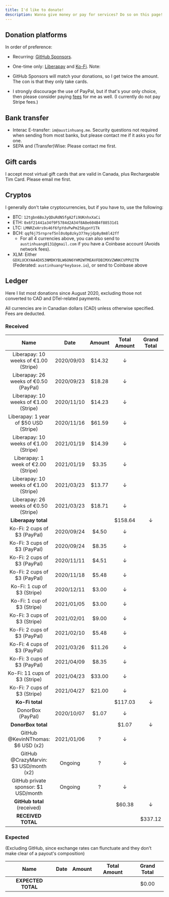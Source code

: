 ```yaml
---
title: I'd like to donate!
description: Wanna give money or pay for services? Do so on this page!
---
```


## Donation platforms

In order of preference:

* Recurring: [GitHub Sponsors](https://github.com/sponsors/austinhuang0131).
* One-time only: [Liberapay](https://liberapay.com/austinhuang/donate) and [Ko-Fi](https://ko-fi.com/austinhuang).
Note:

* GitHub Sponsors will match your donations, so I get twice the amount. The con is that they only take cards.
* I strongly discourage the use of PayPal, but if that's your only choice, then please consider paying [fees](https://thefeecalculator.com/) for me as well. (I currently do not pay Stripe fees.)

## Bank transfer

* Interac E-transfer: `im@austinhuang.me`. Security questions not required when sending from most banks, but please contact me if it asks you for one.
* SEPA and (Transfer)Wise: Please contact me first.

## Gift cards

I accept most virtual gift cards that are valid in Canada, plus Rechargeable Tim Card. Please email me first.

## Cryptos

I generally don't take cryptocurrencies, but if you have to, use the following:

* BTC: `12tgbn6BoJyQDuRdN5fgA2fi9UKnhxXaCi`
* ETH: `0x6f21441a34f9F5784d2A34f8A8e604B4f88531d1`
* LTC: `LMNRZxHrs9s46f6fpYdvPwPm258ypnY1Tk`
* BCH: `qqf6j75rnpref5nl0s0p8zky377myjdp8y8m8l42ff`
  * For all 4 currencies above, you can also send to `austinhuang0131@gmail.com` if you have a Coinbase account (Avoids network fees).
* XLM: Either `GDXLUCKYAA4DX53NMDKYBLW6ON6YHM2WTMEAVFDBIMXVZWNKCVPPUITN` (Federated: `austinhuang*keybase.io`), or send to Coinbase above

## Ledger

Here I list most donations since August 2020, excluding those not converted to CAD and DTel-related payments.

All currencies are in Canadian dollars (CAD) unless otherwise specified. Fees are deducted.

### Received

| Name | Date | Amount | Total Amount | Grand Total |
|:----:|:----:|:------:|:------------:|:-----------:|
| Liberapay: 10 weeks of €1.00 (Stripe) | 2020/09/03 | $14.32 | ↓       |   |
| Liberapay: 26 weeks of €0.50 (PayPal) | 2020/09/23 | $18.28 | ↓       |   |
| Liberapay: 10 weeks of €1.00 (Stripe) | 2020/11/10 | $14.23 | ↓       |   |
| Liberapay: 1 year of $50 USD (Stripe) | 2020/11/16 | $61.59 | ↓       |   |
| Liberapay: 10 weeks of €1.00 (Stripe) | 2021/01/19 | $14.39 | ↓       |   |
| Liberapay: 1 week of €2.00 (Stripe)   | 2021/01/19 | $3.35  | ↓       |   |
| Liberapay: 10 weeks of €1.00 (Stripe) | 2021/03/23 | $13.77 | ↓       |   |
| Liberapay: 26 weeks of €0.50 (Stripe) | 2021/03/23 | $18.71 | ↓       |   |
| **Liberapay total**                   |            |        | $158.64 | ↓ |
| Ko-Fi: 2 cups of $3 (PayPal)          | 2020/09/24 | $4.50  | ↓       |   |
| Ko-Fi: 3 cups of $3 (PayPal)          | 2020/09/24 | $8.35  | ↓       |   |
| Ko-Fi: 2 cups of $3 (PayPal)          | 2020/11/11 | $4.51  | ↓       |   |
| Ko-Fi: 2 cups of $3 (PayPal)          | 2020/11/18 | $5.48  | ↓       |   |
| Ko-Fi: 1 cup of $3 (Stripe)           | 2020/12/11 | $3.00  | ↓       |   |
| Ko-Fi: 1 cup of $3 (Stripe)           | 2021/01/05 | $3.00  | ↓       |   |
| Ko-Fi: 3 cups of $3 (Stripe)          | 2021/02/01 | $9.00  | ↓       |   |
| Ko-Fi: 2 cups of $3 (PayPal)          | 2021/02/10 | $5.48  | ↓       |   |
| Ko-Fi: 4 cups of $3 (PayPal)          | 2021/03/26 | $11.26 | ↓       |   |
| Ko-Fi: 3 cups of $3 (PayPal)          | 2021/04/09 | $8.35  | ↓       |   |
| Ko-Fi: 11 cups of $3 (Stripe)         | 2021/04/23 | $33.00 | ↓       |   |
| Ko-Fi: 7 cups of $3 (Stripe)          | 2021/04/27 | $21.00 | ↓       |   |
| **Ko-Fi total**                       |            |        | $117.03 | ↓ |
| DonorBox (PayPal)                     | 2020/10/07 | $1.07  | ↓       |   |
| **DonorBox total**                    |            |        | $1.07   | ↓ |
| GitHub @KevinNThomas: $6 USD (x2)     | 2021/01/06 | ?      | ↓       |   |
| GitHub @CrazyMarvin: $3 USD/month (x2)| Ongoing    | ?      | ↓       |   |
| GitHub private sponsor: $1 USD/month  | Ongoing    | ?      | ↓       |   |
| **GitHub total** (received)           |            |        | $60.38  | ↓ |
| **RECEIVED TOTAL**                    |            |        |         | $337.12 |

### Expected

(Excluding GitHub, since exchange rates can flunctuate and they don't make clear of a payout's composition)

| Name | Date | Amount | Total Amount | Grand Total |
|:----:|:----:|:------:|:------------:|:-----------:|
| **EXPECTED TOTAL**                    |            |        |         | $0.00 |
